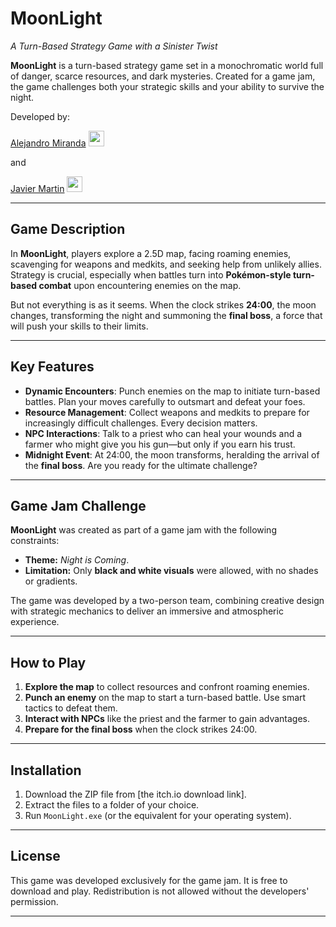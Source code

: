 # MoonLight  
_A Turn-Based Strategy Game with a Sinister Twist_  

**MoonLight** is a turn-based strategy game set in a monochromatic world full of danger, scarce resources, and dark mysteries. Created for a game jam, the game challenges both your strategic skills and your ability to survive the night.  

Developed by:

 [Alejandro Miranda](https://github.com/ArekkMirmun) <a href="https://arekk.itch.io/" target="_blank">
    <img src="https://img.shields.io/badge/itch.io-%23FF0B34.svg?logo=Itch.io&logoColor=white" height="25" alt="gmail logo"  />
  </a> 
  
  and 

[Javier Martin](https://github.com/Javiermarist)  <a href="https://itshasi.itch.io/" target="_blank">
    <img src="https://img.shields.io/badge/itch.io-%23FF0B34.svg?logo=Itch.io&logoColor=white" height="25" alt="gmail logo"  />
  </a>

---

## **Game Description**  
In **MoonLight**, players explore a 2.5D map, facing roaming enemies, scavenging for weapons and medkits, and seeking help from unlikely allies. Strategy is crucial, especially when battles turn into **Pokémon-style turn-based combat** upon encountering enemies on the map.  

But not everything is as it seems. When the clock strikes **24:00**, the moon changes, transforming the night and summoning the **final boss**, a force that will push your skills to their limits.  

---

## **Key Features**  

- **Dynamic Encounters**: Punch enemies on the map to initiate turn-based battles. Plan your moves carefully to outsmart and defeat your foes.  
- **Resource Management**: Collect weapons and medkits to prepare for increasingly difficult challenges. Every decision matters.  
- **NPC Interactions**: Talk to a priest who can heal your wounds and a farmer who might give you his gun—but only if you earn his trust.  
- **Midnight Event**: At 24:00, the moon transforms, heralding the arrival of the **final boss**. Are you ready for the ultimate challenge?  

---

## **Game Jam Challenge**  

**MoonLight** was created as part of a game jam with the following constraints:  
- **Theme:** *Night is Coming*.  
- **Limitation:** Only **black and white visuals** were allowed, with no shades or gradients.  

The game was developed by a two-person team, combining creative design with strategic mechanics to deliver an immersive and atmospheric experience.  

---

## **How to Play**  

1. **Explore the map** to collect resources and confront roaming enemies.  
2. **Punch an enemy** on the map to start a turn-based battle. Use smart tactics to defeat them.  
3. **Interact with NPCs** like the priest and the farmer to gain advantages.  
4. **Prepare for the final boss** when the clock strikes 24:00.  

---

## **Installation**  

1. Download the ZIP file from [the itch.io download link].  
2. Extract the files to a folder of your choice.  
3. Run `MoonLight.exe` (or the equivalent for your operating system).  

---

## **License**  

This game was developed exclusively for the game jam. It is free to download and play. Redistribution is not allowed without the developers' permission.  

---  
